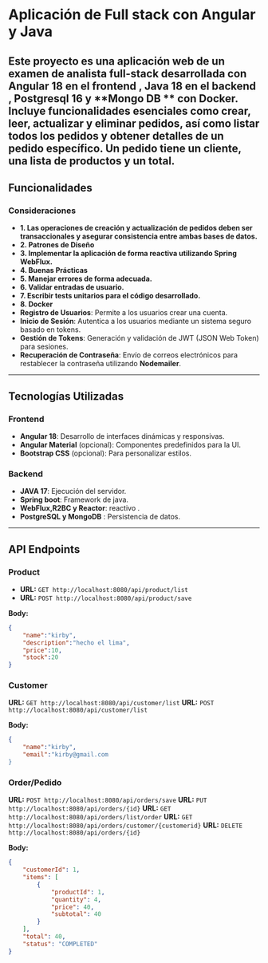 # Aplicación de Full stack con Angular y Java

Este proyecto es una aplicación web de un examen de analista full-stack desarrollada con **Angular 18** en el frontend , **Java 18** en el backend , **Postgresql 16** y **Mongo DB ** con **Docker**. Incluye funcionalidades esenciales como  crear, leer, actualizar y eliminar pedidos, así como listar todos los
 pedidos y obtener detalles de un pedido específico. Un pedido tiene un cliente, una lista de
 productos y un total. 
---

## Funcionalidades

### Consideraciones
- **1. Las operaciones de creación y actualización de pedidos deben ser transaccionales y asegurar consistencia entre ambas bases de datos.**
- **2. Patrones de Diseño**
- **3. Implementar la aplicación de forma reactiva utilizando Spring WebFlux.**
- **4. Buenas Prácticas**
- **5. Manejar errores de forma adecuada.**
- **6. Validar entradas de usuario.**
- **7. Escribir tests unitarios para el código desarrollado.**
- **8. Docker**
- **Registro de Usuarios**: Permite a los usuarios crear una cuenta.
- **Inicio de Sesión**: Autentica a los usuarios mediante un sistema seguro basado en tokens.
- **Gestión de Tokens**: Generación y validación de JWT (JSON Web Token) para sesiones.
- **Recuperación de Contraseña**: Envío de correos electrónicos para restablecer la contraseña utilizando **Nodemailer**.
---

## Tecnologías Utilizadas

### Frontend
- **Angular 18**: Desarrollo de interfaces dinámicas y responsivas.
- **Angular Material** (opcional): Componentes predefinidos para la UI.
- **Bootstrap CSS** (opcional): Para personalizar estilos.

### Backend
- **JAVA 17**: Ejecución del servidor.
- **Spring boot**: Framework de java.
- **WebFlux,R2BC y Reactor**: reactivo .
- **PostgreSQL y MongoDB** : Persistencia de datos.

---

## API Endpoints

### Product
- **URL:** `GET http://localhost:8080/api/product/list`
- **URL:** `POST http://localhost:8080/api/product/save`

**Body:**
```json
{
    "name":"kirby",
    "description":"hecho el lima",
    "price":10,   
    "stock":20
}
```
### Customer
**URL:** `GET http://localhost:8080/api/customer/list`
**URL:** `POST http://localhost:8080/api/customer/list`

**Body:**
```json
{
    "name":"kirby",
    "email":"kirby@gmail.com
}
```

### Order/Pedido

**URL:** `POST http://localhost:8080/api/orders/save`
**URL:** `PUT http://localhost:8080/api/orders/{id}`
**URL:** `GET http://localhost:8080/api/orders/list/order`
**URL:** `GET http://localhost:8080/api/orders/customer/{customerid}`
**URL:** `DELETE http://localhost:8080/api/orders/{id}`

**Body:**
```json
{
    "customerId": 1,
    "items": [
        {
            "productId": 1,
            "quantity": 4,
            "price": 40,
            "subtotal": 40
        }
    ],
    "total": 40,
    "status": "COMPLETED"
}
```
